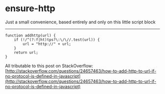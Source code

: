 # ensure-http
Just a small convenience, based entirely and only on this little script block

---

    function addhttp(url) {
    	if (!/^(?:f|ht)tps?\:\/\//.test(url)) {
        	url = "http://" + url;
    	}
    	return url;
    }

All tributable to this post on StackOverflow:
[http://stackoverflow.com/questions/24657463/how-to-add-http-to-url-if-no-protocol-is-defined-in-javascript](http://stackoverflow.com/questions/24657463/how-to-add-http-to-url-if-no-protocol-is-defined-in-javascript)
